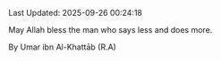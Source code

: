 Last Updated: 2025-09-26 00:24:18

May Allah bless the man who says less and does more.

By Umar ibn Al-Khattāb (R.A)